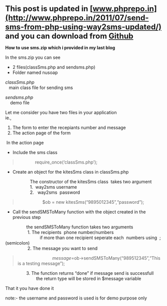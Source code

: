<span style="font-size: x-large;">**This post is updated in [www.phprepo.in](http://www.phprepo.in/2011/07/send-sms-from-php-using-way2sms-updated/) and you can download from [Github](https://github.com/revathskumar/sms-with-php)**</span>

**How to use sms.zip which i provided in my last blog**

In the sms.zip you can see

-   2 files(classSms.php and sendsms.php) 
-   Folder named nusoap 

*classSms.php*  
   main class file for sending sms

*sendsms.php*  
    demo file

Let me consider you have two files in your application  
ie.,

1.  The form to enter the recepiants number and message
2.  The action page of the form

 In the action page

-   Include the sms class

>               require\_once(‘classSms.php’);

-   Create an object for the kitesSms class in classSms.php

                    The constructor of the kitesSms class  takes two argument  
                    1.  way2sms username  
                    2.   way2sms  password

>                     $ob = new kitesSms(“9895012345”,“password”);

-   Call the sendSMSToMany function with the object created in the previous step

                 the sendSMSToMany function takes two arguments  
                  1. The recipients  phone number/numbers  
                            if more than one recipient seperate each  numbers using  ;(semicolon)  
                  2. The message you want to send

>                             <span class="math inline">*message*=</span>ob-&gt;sendSMSToMany(“989512345”,“This is a testing message”);

                 3. The function returns “done” if message send is successfull  
                         the return type will be stored in $message variable

That it you have done it

note:- the username and password is used is for demo purpose only
